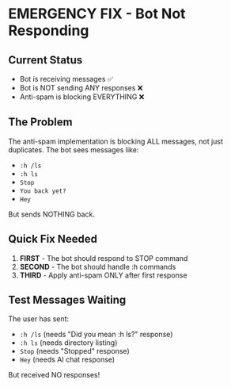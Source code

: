 # EMERGENCY FIX - Bot Not Responding

## Current Status
- Bot is receiving messages ✅
- Bot is NOT sending ANY responses ❌
- Anti-spam is blocking EVERYTHING ❌

## The Problem
The anti-spam implementation is blocking ALL messages, not just duplicates. The bot sees messages like:
- `:h /ls`
- `:h ls`
- `Stop`
- `You back yet?`
- `Hey`

But sends NOTHING back.

## Quick Fix Needed

1. **FIRST** - The bot should respond to STOP command
2. **SECOND** - The bot should handle :h commands
3. **THIRD** - Apply anti-spam ONLY after first response

## Test Messages Waiting
The user has sent:
- `:h /ls` (needs "Did you mean :h ls?" response)
- `:h ls` (needs directory listing)
- `Stop` (needs "Stopped" response)
- `Hey` (needs AI chat response)

But received NO responses!